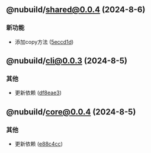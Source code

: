 ## @nubuild/shared@0.0.4 (2024-8-6)


### 新功能

* 添加copy方法 ([5eccd1d](https://github.com/renzp94/nubuild/commit/5eccd1dc0384e5e78361eac8643637219f7c66e9))



## @nubuild/cli@0.0.3 (2024-8-5)


### 其他

* 更新依赖 ([df8eae3](https://github.com/renzp94/nubuild/commit/df8eae3516df2706b60ad65e6351577d7e8a5cc2))

## @nubuild/core@0.0.4 (2024-8-5)


### 其他

* 更新依赖 ([e88c4cc](https://github.com/renzp94/nubuild/commit/e88c4cc50a22b72fb6519abb42dc2c723b2c06fb))

